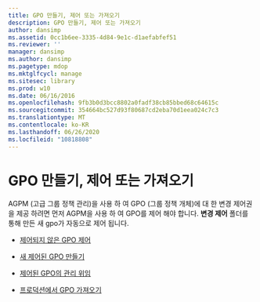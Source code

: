 ```yaml
---
title: GPO 만들기, 제어 또는 가져오기
description: GPO 만들기, 제어 또는 가져오기
author: dansimp
ms.assetid: 0cc1b6ee-3335-4d84-9e1c-d1aefabfef51
ms.reviewer: ''
manager: dansimp
ms.author: dansimp
ms.pagetype: mdop
ms.mktglfcycl: manage
ms.sitesec: library
ms.prod: w10
ms.date: 06/16/2016
ms.openlocfilehash: 9fb3b0d3bcc8802a0fadf38cb85bbed68c64615c
ms.sourcegitcommit: 354664bc527d93f80687cd2eba70d1eea024c7c3
ms.translationtype: MT
ms.contentlocale: ko-KR
ms.lasthandoff: 06/26/2020
ms.locfileid: "10818808"
---
```

# GPO 만들기, 제어 또는 가져오기


AGPM (고급 그룹 정책 관리)을 사용 하 여 GPO (그룹 정책 개체)에 대 한 변경 제어권을 제공 하려면 먼저 AGPM을 사용 하 여 GPO를 제어 해야 합니다. **변경 제어** 폴더를 통해 만든 새 gpo가 자동으로 제어 됩니다.

-   [제어되지 않은 GPO 제어](control-an-uncontrolled-gpo-agpm30ops.md)

-   [새 제어된 GPO 만들기](create-a-new-controlled-gpo-agpm30ops.md)

-   [제어된 GPO의 관리 위임](delegate-management-of-a-controlled-gpo-agpm30ops.md)

-   [프로덕션에서 GPO 가져오기](import-a-gpo-from-production-editor-agpm30ops.md)

 

 





